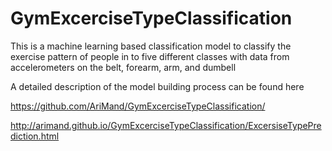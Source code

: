 GymExcerciseTypeClassification
==============================

This is a machine learning based classification model to classify the exercise pattern of people in to five different classes with data from accelerometers on the belt, forearm, arm, and dumbell 


A detailed description of the model building process can be found here
 
https://github.com/AriMand/GymExcerciseTypeClassification/
 
http://arimand.github.io/GymExcerciseTypeClassification/ExcersiseTypePrediction.html
